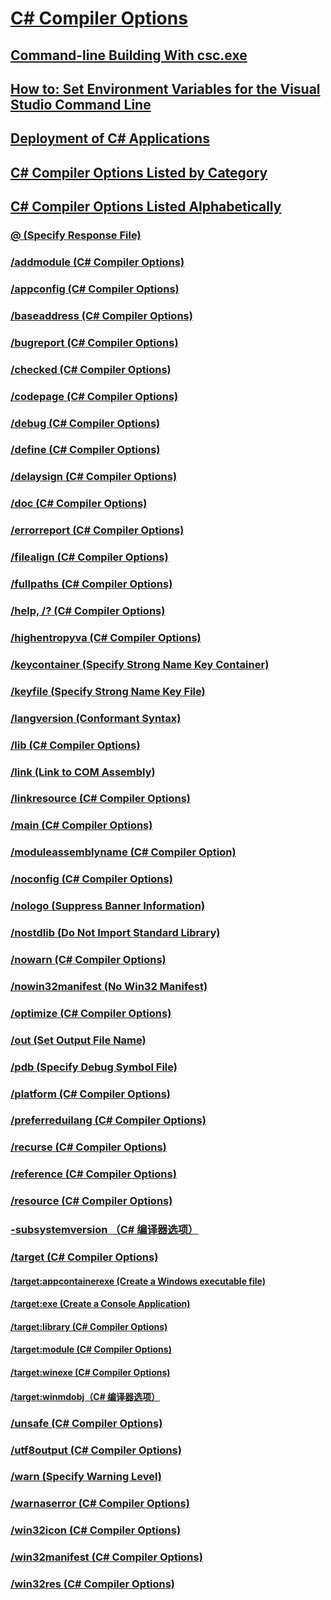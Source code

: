 # [C# Compiler Options](index.md)
## [Command-line Building With csc.exe](TocOutOfQuery)
## [How to: Set Environment Variables for the Visual Studio Command Line](TocOutOfQuery)
## [Deployment of C# Applications](TocOutOfQuery)
## [C# Compiler Options Listed by Category](TocOutOfQuery)
## [C# Compiler Options Listed Alphabetically](listed-alphabetically.md)
### [@ (Specify Response File)](TocOutOfQuery)
### [/addmodule (C# Compiler Options)](addmodule-compiler-option.md)
### [/appconfig (C# Compiler Options)](appconfig-compiler-option.md)
### [/baseaddress (C# Compiler Options)](baseaddress-compiler-option.md)
### [/bugreport (C# Compiler Options)](bugreport-compiler-option.md)
### [/checked (C# Compiler Options)](checked-compiler-option.md)
### [/codepage (C# Compiler Options)](codepage-compiler-option.md)
### [/debug (C# Compiler Options)](debug-compiler-option.md)
### [/define (C# Compiler Options)](define-compiler-option.md)
### [/delaysign (C# Compiler Options)](delaysign-compiler-option.md)
### [/doc (C# Compiler Options)](doc-compiler-option.md)
### [/errorreport (C# Compiler Options)](errorreport-compiler-option.md)
### [/filealign (C# Compiler Options)](filealign-compiler-option.md)
### [/fullpaths (C# Compiler Options)](fullpaths-compiler-option.md)
### [/help, /? (C# Compiler Options)](help-compiler-option.md)
### [/highentropyva (C# Compiler Options)](highentropyva-compiler-option.md)
### [/keycontainer (Specify Strong Name Key Container)](TocOutOfQuery)
### [/keyfile (Specify Strong Name Key File)](TocOutOfQuery)
### [/langversion (Conformant Syntax)](TocOutOfQuery)
### [/lib (C# Compiler Options)](lib-compiler-option.md)
### [/link (Link to COM Assembly)](TocOutOfQuery)
### [/linkresource (C# Compiler Options)](linkresource-compiler-option.md)
### [/main (C# Compiler Options)](main-compiler-option.md)
### [/moduleassemblyname (C# Compiler Option)](moduleassemblyname-compiler-option.md)
### [/noconfig (C# Compiler Options)](noconfig-compiler-option.md)
### [/nologo (Suppress Banner Information)](TocOutOfQuery)
### [/nostdlib (Do Not Import Standard Library)](TocOutOfQuery)
### [/nowarn (C# Compiler Options)](nowarn-compiler-option.md)
### [/nowin32manifest (No Win32 Manifest)](TocOutOfQuery)
### [/optimize (C# Compiler Options)](optimize-compiler-option.md)
### [/out (Set Output File Name)](TocOutOfQuery)
### [/pdb (Specify Debug Symbol File)](TocOutOfQuery)
### [/platform (C# Compiler Options)](platform-compiler-option.md)
### [/preferreduilang (C# Compiler Options)](preferreduilang-compiler-option.md)
### [/recurse (C# Compiler Options)](recurse-compiler-option.md)
### [/reference (C# Compiler Options)](reference-compiler-option.md)
### [/resource (C# Compiler Options)](resource-compiler-option.md)
### [-subsystemversion （C# 编译器选项）](subsystemversion-compiler-option.md)
### [/target (C# Compiler Options)](target-compiler-option.md)
#### [/target:appcontainerexe (Create a Windows executable file)](TocOutOfQuery)
#### [/target:exe (Create a Console Application)](TocOutOfQuery)
#### [/target:library (C# Compiler Options)](target-library-compiler-option.md)
#### [/target:module (C# Compiler Options)](target-module-compiler-option.md)
#### [/target:winexe (C# Compiler Options)](target-winexe-compiler-option.md)
#### [/target:winmdobj（C# 编译器选项）](target-winmdobj-compiler-option.md)
### [/unsafe (C# Compiler Options)](unsafe-compiler-option.md)
### [/utf8output (C# Compiler Options)](utf8output-compiler-option.md)
### [/warn (Specify Warning Level)](TocOutOfQuery)
### [/warnaserror (C# Compiler Options)](warnaserror-compiler-option.md)
### [/win32icon (C# Compiler Options)](win32icon-compiler-option.md)
### [/win32manifest (C# Compiler Options)](win32manifest-compiler-option.md)
### [/win32res (C# Compiler Options)](win32res-compiler-option.md)
